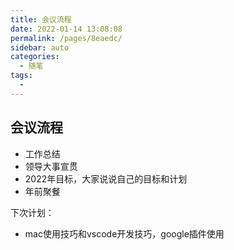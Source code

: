 ```yaml
---
title: 会议流程
date: 2022-01-14 13:08:08
permalink: /pages/8eaedc/
sidebar: auto
categories:
  - 随笔
tags:
  - 
---
```

## 会议流程

- 工作总结
- 领导大事宣贯
- 2022年目标，大家说说自己的目标和计划
- 年前聚餐

下次计划：

- mac使用技巧和vscode开发技巧，google插件使用
